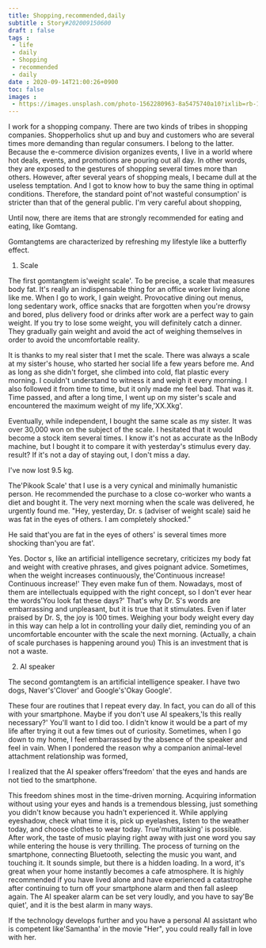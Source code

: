 ```yaml
---
title: Shopping,recommended,daily
subtitle : Story#202009150600
draft : false
tags :
 - life
 - daily
 - Shopping
 - recommended
 - daily
date : 2020-09-14T21:00:26+0900
toc: false
images : 
 - https://images.unsplash.com/photo-1562280963-8a5475740a10?ixlib=rb-1.2.1&q=80&fm=jpg&crop=entropy&cs=tinysrgb&w=1080&fit=max&ixid=eyJhcHBfaWQiOjE1NTU0OX0
---
```


I work for a shopping company. There are two kinds of tribes in shopping companies. Shopperholics shut up and buy and customers who are several times more demanding than regular consumers. I belong to the latter. Because the e-commerce division organizes events, I live in a world where hot deals, events, and promotions are pouring out all day. In other words, they are exposed to the gestures of shopping several times more than others. However, after several years of shopping meals, I became dull at the useless temptation. And I got to know how to buy the same thing in optimal conditions. Therefore, the standard point of'not wasteful consumption' is stricter than that of the general public. I'm very careful about shopping,  

Until now, there are items that are strongly recommended for eating and eating, like Gomtang.  

Gomtangtems are characterized by refreshing my lifestyle like a butterfly effect.  

1. Scale  

The first gomtangtem is'weight scale'. To be precise, a scale that measures body fat. It's really an indispensable thing for an office worker living alone like me. When I go to work, I gain weight. Provocative dining out menus, long sedentary work, office snacks that are forgotten when you're drowsy and bored, plus delivery food or drinks after work are a perfect way to gain weight. If you try to lose some weight, you will definitely catch a dinner. They gradually gain weight and avoid the act of weighing themselves in order to avoid the uncomfortable reality.  

It is thanks to my real sister that I met the scale. There was always a scale at my sister's house, who started her social life a few years before me. And as long as she didn't forget, she climbed into cold, flat plastic every morning. I couldn't understand to witness it and weigh it every morning. I also followed it from time to time, but it only made me feel bad. That was it. Time passed, and after a long time, I went up on my sister's scale and encountered the maximum weight of my life,'XX.Xkg'.  

Eventually, while independent, I bought the same scale as my sister. It was over 30,000 won on the subject of the scale. I hesitated that it would become a stock item several times. I know it's not as accurate as the InBody machine, but I bought it to compare it with yesterday's stimulus every day. result? If it's not a day of staying out, I don't miss a day.  

I've now lost 9.5 kg.  

The'Pikook Scale' that I use is a very cynical and minimally humanistic person. He recommended the purchase to a close co-worker who wants a diet and bought it. The very next morning when the scale was delivered, he urgently found me. "Hey, yesterday, Dr. s (adviser of weight scale) said he was fat in the eyes of others. I am completely shocked."  

He said that'you are fat in the eyes of others' is several times more shocking than'you are fat'.  

Yes. Doctor s, like an artificial intelligence secretary, criticizes my body fat and weight with creative phrases, and gives poignant advice. Sometimes, when the weight increases continuously, the'Continuous increase! Continuous increase!' They even make fun of them. Nowadays, most of them are intellectuals equipped with the right concept, so I don't ever hear the words'You look fat these days?' That's why Dr. S's words are embarrassing and unpleasant, but it is true that it stimulates. Even if later praised by Dr. S, the joy is 100 times. Weighing your body weight every day in this way can help a lot in controlling your daily diet, reminding you of an uncomfortable encounter with the scale the next morning. (Actually, a chain of scale purchases is happening around you) This is an investment that is not a waste.  

2. AI speaker  

The second gomtangtem is an artificial intelligence speaker. I have two dogs, Naver's'Clover' and Google's'Okay Google'.  

These four are routines that I repeat every day. In fact, you can do all of this with your smartphone. Maybe if you don't use AI speakers,'Is this really necessary?' You'll want to I did too. I didn't know it would be a part of my life after trying it out a few times out of curiosity. Sometimes, when I go down to my home, I feel embarrassed by the absence of the speaker and feel in vain. When I pondered the reason why a companion animal-level attachment relationship was formed,  

I realized that the AI speaker offers'freedom' that the eyes and hands are not tied to the smartphone.  

This freedom shines most in the time-driven morning. Acquiring information without using your eyes and hands is a tremendous blessing, just something you didn't know because you hadn't experienced it. While applying eyeshadow, check what time it is, pick up eyelashes, listen to the weather today, and choose clothes to wear today. True'multitasking' is possible. After work, the taste of music playing right away with just one word you say while entering the house is very thrilling. The process of turning on the smartphone, connecting Bluetooth, selecting the music you want, and touching it. It sounds simple, but there is a hidden loading. In a word, it's great when your home instantly becomes a cafe atmosphere. It is highly recommended if you have lived alone and have experienced a catastrophe after continuing to turn off your smartphone alarm and then fall asleep again. The AI ​​speaker alarm can be set very loudly, and you have to say'Be quiet', and it is the best alarm in many ways.  

If the technology develops further and you have a personal AI assistant who is competent like'Samantha' in the movie "Her", you could really fall in love with her.  

